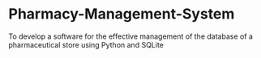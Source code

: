 # Pharmacy-Management-System

To develop a software for the effective management of the database of a pharmaceutical store using Python and SQLite
